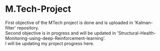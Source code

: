 # M.Tech-Project
First objective of the MTech project is done and is uploaded in 'Kalman-filter' repository.<br/>
Second objective is in progress and will be updated in 'Structural-Health-Monitoring-using-deep-Reinforcement-learning'.<br/>
I will be updating my project progress here.
